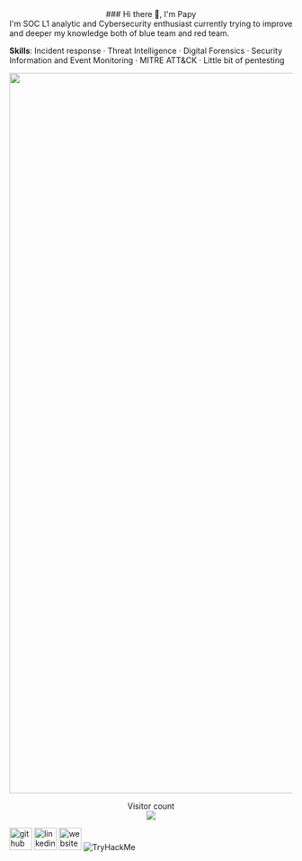 <div id="header" align="center">
### Hi there 👋, I'm Papy
</div>
I'm SOC L1 analytic and Cybersecurity enthusiast currently trying to improve and deeper my knowledge both of blue team and red team.

**Skills**: Incident response · Threat Intelligence · Digital Forensics · Security Information and Event Monitoring · MITRE ATT&CK · Little bit of pentesting
<div id="header" align="center">
  <img src="https://media3.giphy.com/media/v1.Y2lkPTc5MGI3NjExN2Z0d2JleG15dzhpcWNmZGU1OWg0dnJzNzNzYm1mejk0NWFyYzVtcCZlcD12MV9pbnRlcm5hbF9naWZfYnlfaWQmY3Q9Zw/0EgRbCAP31LDkY2mgo/giphy.webp" width="1280"/>
</div>


<p align="center"> 
  Visitor count<br>
  <img src="https://profile-counter.glitch.me/tPapy/count.svg" />
</p>

[<img src='https://cdn.jsdelivr.net/npm/simple-icons@3.0.1/icons/github.svg' alt='github' height='40'>](https://github.com/tPapy)  [<img src='https://cdn.jsdelivr.net/npm/simple-icons@3.0.1/icons/linkedin.svg' alt='linkedin' height='40'>](https://www.linkedin.com/in/https://www.linkedin.com/in/padrta-tomas//)  [<img src='https://cdn.jsdelivr.net/npm/simple-icons@3.0.1/icons/icloud.svg' alt='website' height='40'>](www.papy.cz)  <img src="https://tryhackme-badges.s3.amazonaws.com/Sir.Papy.png" alt="TryHackMe">


